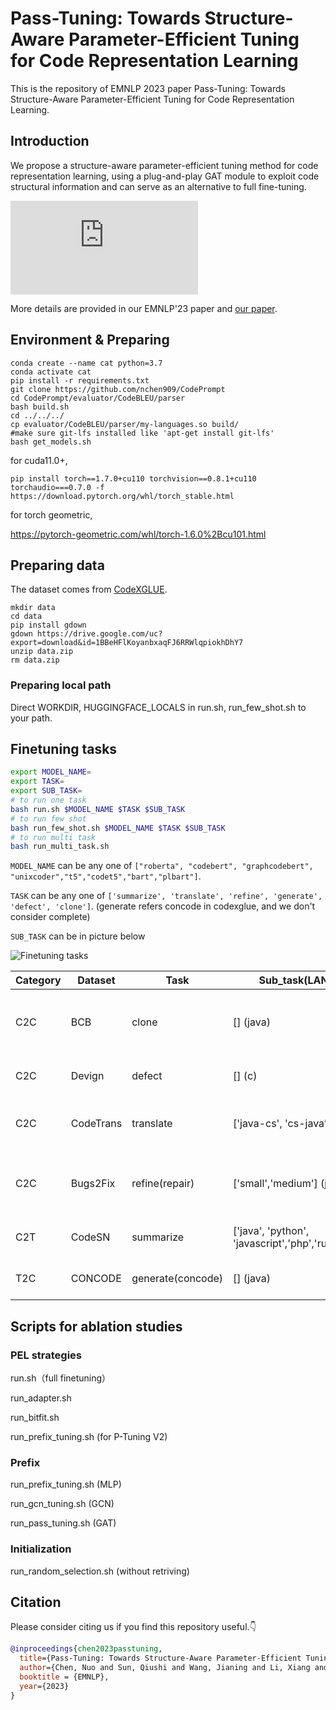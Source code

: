 # Pass-Tuning: Towards Structure-Aware Parameter-Efficient Tuning for Code Representation Learning

This is the repository of EMNLP 2023 paper Pass-Tuning: Towards Structure-Aware Parameter-Efficient Tuning for Code Representation Learning.

## Introduction

We propose a structure-aware parameter-efficient tuning method for code representation learning, using a plug-and-play GAT module to exploit code structural information and can serve as an alternative to full fine-tuning.

![Pass-Tuning-Overview](https://osspicgo.oss-cn-shanghai.aliyuncs.com/img/Pass-Tuning-Overview.pdf)

More details are provided in our EMNLP'23 paper and [our paper](https://aclanthology.org/2023.findings-emnlp.42/).

## Environment & Preparing

```shell
conda create --name cat python=3.7
conda activate cat
pip install -r requirements.txt
git clone https://github.com/nchen909/CodePrompt
cd CodePrompt/evaluator/CodeBLEU/parser
bash build.sh
cd ../../../
cp evaluator/CodeBLEU/parser/my-languages.so build/
#make sure git-lfs installed like 'apt-get install git-lfs'
bash get_models.sh
```

for cuda11.0+,

```
pip install torch==1.7.0+cu110 torchvision==0.8.1+cu110 torchaudio===0.7.0 -f https://download.pytorch.org/whl/torch_stable.html
```

for torch geometric,

https://pytorch-geometric.com/whl/torch-1.6.0%2Bcu101.html


## Preparing data

The dataset comes from [CodeXGLUE](https://github.com/microsoft/CodeXGLUE).

```shell
mkdir data
cd data
pip install gdown
gdown https://drive.google.com/uc?export=download&id=1BBeHFlKoyanbxaqFJ6RRWlqpiokhDhY7
unzip data.zip
rm data.zip
```

### Preparing local path

Direct WORKDIR, HUGGINGFACE_LOCALS in run.sh, run_few_shot.sh to your path.

## Finetuning tasks

```bash
export MODEL_NAME=
export TASK=
export SUB_TASK=
# to run one task
bash run.sh $MODEL_NAME $TASK $SUB_TASK
# to run few shot
bash run_few_shot.sh $MODEL_NAME $TASK $SUB_TASK
# to run multi task
bash run_multi_task.sh
```

  `MODEL_NAME` can be any one of `["roberta", "codebert", "graphcodebert", "unixcoder","t5","codet5","bart","plbart"]`.

  `TASK` can be any one of `['summarize', 'translate', 'refine', 'generate', 'defect', 'clone']`. (generate refers concode in codexglue, and we don't consider complete)

  `SUB_TASK` can be in picture below

![Finetuning tasks](https://osspicgo.oss-cn-shanghai.aliyuncs.com/img/20221027202855.png)

| Category | Dataset   | Task              | Sub_task(LANG)                                     | Type           | Category | Description                                                                                                                  |
| -------- | --------- | ----------------- | -------------------------------------------------- | -------------- | -------- | ---------------------------------------------------------------------------------------------------------------------------- |
| C2C      | BCB       | clone             | [] (java)                                          | bi-directional | encoder  | code summarization task on[CodeSearchNet](https://arxiv.org/abs/1909.09436) data with six PLs                                   |
| C2C      | Devign    | defect            | [] (c)                                             | bi-directional | encoder  | text-to-code generation on[Concode](https://aclanthology.org/D18-1192.pdf) data                                                 |
| C2C      | CodeTrans | translate         | ['java-cs', 'cs-java’]                            | end2end        | en2de    | code-to-code translation between[Java and C#](https://arxiv.org/pdf/2102.04664.pdf)                                             |
| C2C      | Bugs2Fix  | refine(repair)    | ['small','medium'] (java)                          | end2end        | en2de    | code refinement on[code repair data](https://arxiv.org/pdf/1812.08693.pdf) with small/medium functions                          |
| C2T      | CodeSN    | summarize         | ['java', 'python', 'javascript','php','ruby','go'] | end2end        | en2de    | code defect detection in[C/C++ data](https://proceedings.neurips.cc/paper/2019/file/49265d2447bc3bbfe9e76306ce40a31f-Paper.pdf) |
| T2C      | CONCODE   | generate(concode) | [] (java)                                          | end2end        | en2de    | code clone detection in[Java data](https://arxiv.org/pdf/2002.08653.pdf)                                                        |

## Scripts for ablation studies

### PEL strategies

run.sh（full finetuning）

run_adapter.sh

run_bitfit.sh

run_prefix_tuning.sh (for P-Tuning V2)

### Prefix

run_prefix_tuning.sh (MLP)

run_gcn_tuning.sh (GCN)

run_pass_tuning.sh (GAT)

### Initialization

run_random_selection.sh (without retriving)

## Citation

Please consider citing us if you find this repository useful.👇

```bibtex
@inproceedings{chen2023passtuning,
  title={Pass-Tuning: Towards Structure-Aware Parameter-Efficient Tuning for Code Representation Learning},
  author={Chen, Nuo and Sun, Qiushi and Wang, Jianing and Li, Xiang and Gao, Ming},
  booktitle = {EMNLP},
  year={2023}
}
```
